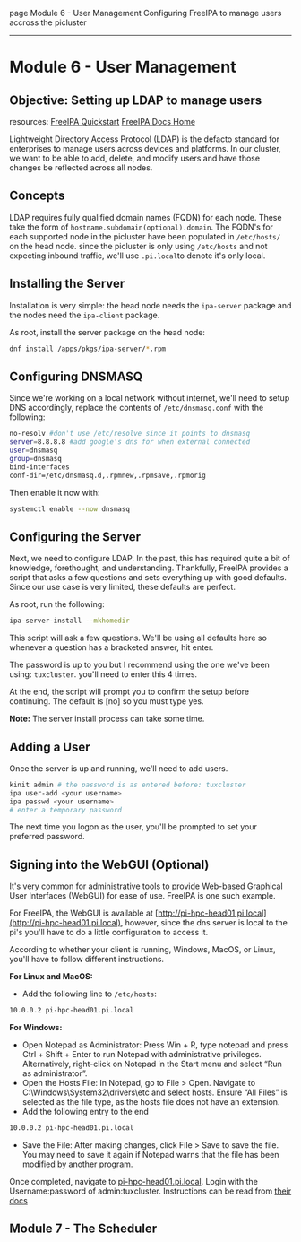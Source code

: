 page
Module 6 - User Management
Configuring FreeIPA to manage users accross the picluster

---

# Module 6 - User Management

## Objective: Setting up LDAP to manage users

<span class="small">resources:
[FreeIPA Quickstart](https://www.freeipa.org/page/Quick_Start_Guide)
[FreeIPA Docs Home](https://www.freeipa.org/page/Documentation.html)
</span>

Lightweight Directory Access Protocol (LDAP) is the defacto standard for enterprises to manage users across devices and platforms. In our cluster, we want to be able to add, delete, and modify users and have those changes be reflected across all nodes. 
<!-- Since the picluster is an emulation of best practice in HPC, we'll be using the industry standard: FreeIPA. -->

## Concepts

LDAP requires fully qualified domain names (FQDN) for each node. These take the form of `hostname.subdomain(optional).domain`. The FQDN's for each supported node in the picluster have been populated in `/etc/hosts/` on the head node. since the picluster is only using `/etc/hosts` and not expecting inbound traffic, we'll use `.pi.local`to denote it's only local.

## Installing the Server

Installation is very simple: the head node needs the `ipa-server` package and the nodes need the `ipa-client` package.

As root, install the server package on the head node:

```bash
dnf install /apps/pkgs/ipa-server/*.rpm
```

## Configuring DNSMASQ

Since we're working on a local network without internet, we'll need to setup DNS accordingly, replace the contents of `/etc/dnsmasq.conf` with the following:

```bash
no-resolv #don't use /etc/resolve since it points to dnsmasq
server=8.8.8.8 #add google's dns for when external connected
user=dnsmasq
group=dnsmasq
bind-interfaces
conf-dir=/etc/dnsmasq.d,.rpmnew,.rpmsave,.rpmorig
```

Then enable it now with:

```bash
systemctl enable --now dnsmasq
```

## Configuring the Server

Next, we need to configure LDAP. In the past, this has required quite a bit of knowledge, forethought, and understanding. Thankfully, FreeIPA provides a script that asks a few questions and sets everything up with good defaults. Since our use case is very limited, these defaults are perfect.

As root, run the following:

```bash
ipa-server-install --mkhomedir
```

This script will ask a few questions. We'll be using all defaults here so whenever a question has a bracketed answer, hit enter.

The password is up to you but I recommend using the one we've been using: `tuxcluster`. you'll need to enter this 4 times.

At the end, the script will prompt you to confirm the setup before continuing. The default is [no] so you must type yes.

**Note:** The server install process can take some time.

## Adding a User

Once the server is up and running, we'll need to add users.

```bash
kinit admin # the password is as entered before: tuxcluster
ipa user-add <your username>
ipa passwd <your username>
# enter a temporary password
```

The next time you logon as the user, you'll be prompted to set your preferred password.

## Signing into the WebGUI (Optional)

It's very common for administrative tools to provide Web-based Graphical User Interfaces (WebGUI) for ease of use. FreeIPA is one such example.

For FreeIPA, the WebGUI is available at [http://pi-hpc-head01.pi.local](http://pi-hpc-head01.pi.local), however, since the dns server is local to the pi's you'll have to do a little configuration to access it.

According to whether your client is running, Windows, MacOS, or Linux, you'll have to follow different instructions.

**For Linux and MacOS:**
- Add the following line to `/etc/hosts`:

```bash
10.0.0.2 pi-hpc-head01.pi.local
```

**For Windows:**

- Open Notepad as Administrator: Press Win + R, type notepad and press Ctrl + Shift + Enter to run Notepad with administrative privileges. Alternatively, right-click on Notepad in the Start menu and select “Run as administrator”.
- Open the Hosts File: In Notepad, go to File > Open. Navigate to C:\Windows\System32\drivers\etc and select hosts. Ensure “All Files” is selected as the file type, as the hosts file does not have an extension.
- Add the following entry to the end

```bash
10.0.0.2 pi-hpc-head01.pi.local
```

- Save the File: After making changes, click File > Save to save the file. You may need to save it again if Notepad warns that the file has been modified by another program.

Once completed, navigate to [pi-hpc-head01.pi.local](pi-hpc-head01.pi.local). Login with the Username:password of admin:tuxcluster. Instructions can be read from [their docs](https://www.freeipa.org/page/Documentation.html)

## Module 7 - The Scheduler
